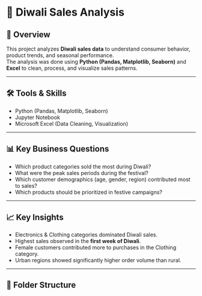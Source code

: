 # 🎇 Diwali Sales Analysis

## 📌 Overview
This project analyzes **Diwali sales data** to understand consumer behavior, product trends, and seasonal performance.  
The analysis was done using **Python (Pandas, Matplotlib, Seaborn)** and **Excel** to clean, process, and visualize sales patterns.  

---

## 🛠️ Tools & Skills
- Python (Pandas, Matplotlib, Seaborn)  
- Jupyter Notebook  
- Microsoft Excel (Data Cleaning, Visualization)   

---

## 📊 Key Business Questions
- Which product categories sold the most during Diwali?  
- What were the peak sales periods during the festival?  
- Which customer demographics (age, gender, region) contributed most to sales?  
- Which products should be prioritized in festive campaigns?  

---

## 📈 Key Insights
- Electronics & Clothing categories dominated Diwali sales.  
- Highest sales observed in the **first week of Diwali**.  
- Female customers contributed more to purchases in the Clothing category.  
- Urban regions showed significantly higher order volume than rural.   

---

## 📁 Folder Structure
